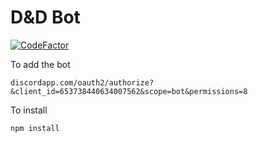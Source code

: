 # D&D Bot

[![CodeFactor](https://www.codefactor.io/repository/github/brunokrugel/dndbot/badge)](https://www.codefactor.io/repository/github/brunokrugel/dndbot)

To add the bot

`discordapp.com/oauth2/authorize?&client_id=653738440634007562&scope=bot&permissions=8`

To install

`npm install`
